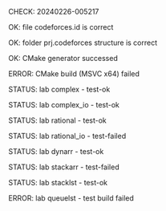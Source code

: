 CHECK: 20240226-005217
OK: file codeforces.id is correct
OK: folder prj.codeforces structure is correct
OK: CMake generator successed
ERROR: CMake build (MSVC x64) failed
STATUS: lab complex - test-ok
STATUS: lab complex_io - test-ok
STATUS: lab rational - test-ok
STATUS: lab rational_io - test-failed
STATUS: lab dynarr - test-ok
STATUS: lab stackarr - test-failed
STATUS: lab stacklst - test-ok
ERROR: lab queuelst - test build failed
